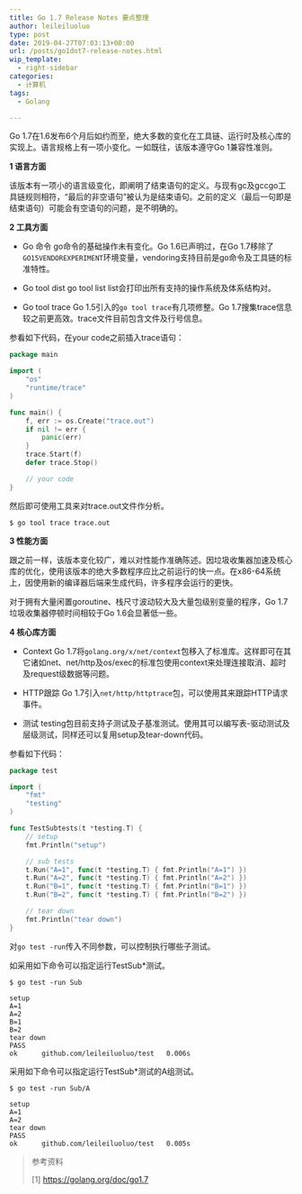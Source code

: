 ```yaml
---
title: Go 1.7 Release Notes 要点整理
author: leileiluoluo
type: post
date: 2019-04-27T07:03:13+00:00
url: /posts/go1dot7-release-notes.html
wip_template:
  - right-sidebar
categories:
  - 计算机
tags:
  - Golang

---
```

Go 1.7在1.6发布6个月后如约而至，绝大多数的变化在工具链、运行时及核心库的实现上。语言规格上有一项小变化。一如既往，该版本遵守Go 1兼容性准则。

**1 语言方面**
  
该版本有一项小的语言级变化，即阐明了结束语句的定义。与现有gc及gccgo工具链规则相符，“最后的非空语句”被认为是结束语句。之前的定义（最后一句即是结束语句）可能会有空语句的问题，是不明确的。

**2 工具方面**

  * Go 命令
go命令的基础操作未有变化。Go 1.6已声明过，在Go 1.7移除了`GO15VENDOREXPERIMENT`环境变量，vendoring支持目前是go命令及工具链的标准特性。

  * Go tool dist
go tool list list会打印出所有支持的操作系统及体系结构对。

  * Go tool trace
Go 1.5引入的`go tool trace`有几项修整。Go 1.7搜集trace信息较之前更高效。trace文件目前包含文件及行号信息。
  
参看如下代码，在your code之前插入trace语句：

```go
package main

import (
    "os"
    "runtime/trace"
)

func main() {
    f, err := os.Create("trace.out")
    if nil != err {
        panic(err)
    }
    trace.Start(f)
    defer trace.Stop()

    // your code
}
```

然后即可使用工具来对trace.out文件作分析。

```shell
$ go tool trace trace.out
```

**3 性能方面**
  
跟之前一样，该版本变化较广，难以对性能作准确陈述。因垃圾收集器加速及核心库的优化，使用该版本的绝大多数程序应比之前运行的快一点。在x86-64系统上，因使用新的编译器后端来生成代码，许多程序会运行的更快。
  
对于拥有大量闲置goroutine、栈尺寸波动较大及大量包级别变量的程序，Go 1.7垃圾收集器停顿时间相较于Go 1.6会显著低一些。

**4 核心库方面**

  * Context
Go 1.7将`golang.org/x/net/context`包移入了标准库。这样即可在其它诸如net、net/http及os/exec的标准包使用context来处理连接取消、超时及request级数据等问题。

  * HTTP跟踪
Go 1.7引入`net/http/httptrace`包，可以使用其来跟踪HTTP请求事件。

  * 测试
testing包目前支持子测试及子基准测试。使用其可以编写表-驱动测试及层级测试，同样还可以复用setup及tear-down代码。
  
参看如下代码：

```go
package test

import (
    "fmt"
    "testing"
)

func TestSubtests(t *testing.T) {
    // setup
    fmt.Println("setup")

    // sub tests
    t.Run("A=1", func(t *testing.T) { fmt.Println("A=1") })
    t.Run("A=2", func(t *testing.T) { fmt.Println("A=2") })
    t.Run("B=1", func(t *testing.T) { fmt.Println("B=1") })
    t.Run("B=2", func(t *testing.T) { fmt.Println("B=2") })

    // tear down
    fmt.Println("tear down")
}
```

对`go test -run`传入不同参数，可以控制执行哪些子测试。
  
如采用如下命令可以指定运行TestSub*测试。

``` shell
$ go test -run Sub
```

```
setup
A=1
A=2
B=1
B=2
tear down
PASS
ok      github.com/leileiluoluo/test   0.006s
```

采用如下命令可以指定运行TestSub*测试的A组测试。

```
$ go test -run Sub/A
```

```
setup
A=1
A=2
tear down
PASS
ok      github.com/leileiluoluo/test   0.005s
```

> 参考资料
>
> [1]&nbsp;<a href="https://golang.org/doc/go1.7" target="blank">https://golang.org/doc/go1.7</a>